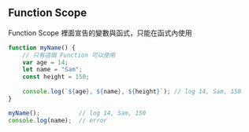 ## Function Scope
Function Scope 裡面宣告的變數與函式，只能在函式內使用
```js
function myName() {
	// 只有這個 Function 可以使用
	var age = 14;
	let name = "Sam";
	const height = 150;
	
	console.log(`${age}, ${name}, ${height}`); // log 14, Sam, 150
}

myName();			// log 14, Sam, 150
console.log(name);	// error
```

